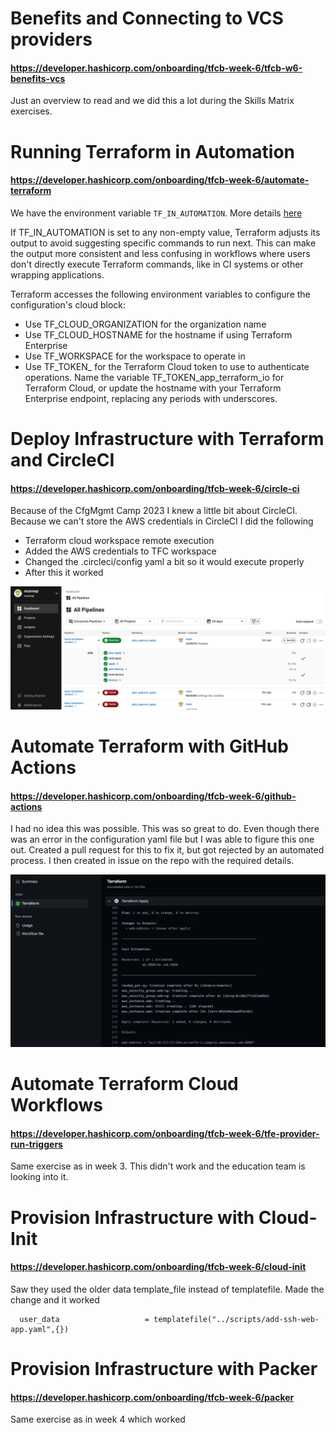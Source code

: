 # Benefits and Connecting to VCS providers
#### https://developer.hashicorp.com/onboarding/tfcb-week-6/tfcb-w6-benefits-vcs

Just an overview to read and we did this a lot during the Skills Matrix exercises.

# Running Terraform in Automation
#### https://developer.hashicorp.com/onboarding/tfcb-week-6/automate-terraform

We have the environment variable `TF_IN_AUTOMATION`. More details [here](https://developer.hashicorp.com/terraform/cli/config/environment-variables#tf_in_automation)

If TF_IN_AUTOMATION is set to any non-empty value, Terraform adjusts its output to avoid suggesting specific commands to run next. This can make the output more consistent and less confusing in workflows where users don't directly execute Terraform commands, like in CI systems or other wrapping applications.

Terraform accesses the following environment variables to configure the configuration's cloud block:
- Use TF_CLOUD_ORGANIZATION for the organization name
- Use TF_CLOUD_HOSTNAME for the hostname if using Terraform Enterprise
- Use TF_WORKSPACE for the workspace to operate in
- Use TF_TOKEN_<hostname> for the Terraform Cloud token to use to authenticate operations. Name the variable TF_TOKEN_app_terraform_io for Terraform Cloud, or update the hostname with your Terraform Enterprise endpoint, replacing any periods with underscores.

# Deploy Infrastructure with Terraform and CircleCI
#### https://developer.hashicorp.com/onboarding/tfcb-week-6/circle-ci

Because of the CfgMgmt Camp 2023 I knew a little bit about CircleCI. Because we can't store the AWS credentials in CircleCI I did the following

- Terraform cloud workspace remote execution
- Added the AWS credentials to TFC workspace
- Changed the .circleci/config yaml a bit so it would execute properly
- After this it worked  

![](media/20230210170253.png)    

# Automate Terraform with GitHub Actions
#### https://developer.hashicorp.com/onboarding/tfcb-week-6/github-actions

I had no idea this was possible. This was so great to do. Even though there was an error in the configuration yaml file but I was able to figure this one out. Created a pull request for this to fix it, but got rejected by an automated process. I then created in issue on the repo with the required details. 

![](media/20230210174221.png)    

# Automate Terraform Cloud Workflows
#### https://developer.hashicorp.com/onboarding/tfcb-week-6/tfe-provider-run-triggers

Same exercise as in week 3. This didn't work and the education team is looking into it. 

# Provision Infrastructure with Cloud-Init
#### https://developer.hashicorp.com/onboarding/tfcb-week-6/cloud-init

Saw they used the older data template_file instead of templatefile. Made the change and it worked

```
  user_data                   = templatefile("../scripts/add-ssh-web-app.yaml",{})
```

# Provision Infrastructure with Packer
#### https://developer.hashicorp.com/onboarding/tfcb-week-6/packer

Same exercise as in week 4 which worked



